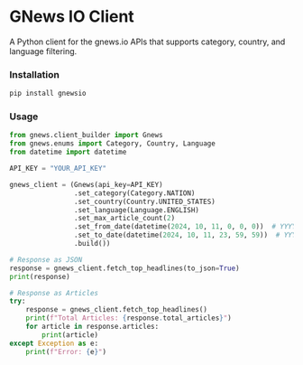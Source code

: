 # GNews IO Client

A Python client for the gnews.io APIs that supports category, country, and language filtering.

### Installation

```cmd
pip install gnewsio
```

### Usage
```python
from gnews.client_builder import Gnews
from gnews.enums import Category, Country, Language
from datetime import datetime

API_KEY = "YOUR_API_KEY"

gnews_client = (Gnews(api_key=API_KEY)
                .set_category(Category.NATION)
                .set_country(Country.UNITED_STATES)
                .set_language(Language.ENGLISH)
                .set_max_article_count(2)
                .set_from_date(datetime(2024, 10, 11, 0, 0, 0))  # YYYY-MM-DDThh:mm:ssZ
                .set_to_date(datetime(2024, 10, 11, 23, 59, 59))  # YYYY-MM-DDThh:mm:ssZ
                .build())

# Response as JSON
response = gnews_client.fetch_top_headlines(to_json=True)
print(response)

# Response as Articles
try:
    response = gnews_client.fetch_top_headlines()
    print(f"Total Articles: {response.total_articles}")
    for article in response.articles:
        print(article)
except Exception as e:
    print(f"Error: {e}")

```